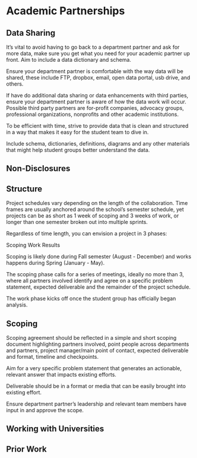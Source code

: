 # Academic Partnerships
## Data Sharing
It’s vital to avoid having to go back to a department partner and ask for more data, make sure you get what you need for your academic partner up front. Aim to include a data dictionary and schema. 

Ensure your department partner is comfortable with the way data will be shared, these include FTP, dropbox, email, open data portal, usb drive, and others. 

If have do additional data sharing or data enhancements with third parties, ensure your department partner is aware of how the data work will occur. Possible third party partners are for-profit companies, advocacy groups, professional organizations, nonprofits and other academic institutions. 

To be efficient with time, strive to provide data that is clean and structured in a way that makes it easy for the student team to dive in. 

Include schema, dictionaries, definitions, diagrams and any other materials that might help student groups better understand the data. 

## Non-Disclosures

## Structure
Project schedules vary depending on the length of the collaboration. Time frames are usually anchored around the school’s semester schedule, yet projects can be as short as 1 week of scoping and 3 weeks of work, or longer than one semester broken out into multiple sprints. 

Regardless of time length, you can envision a project in 3 phases:

Scoping
Work
Results

Scoping is likely done during Fall semester (August - December) and works happens during Spring (January - May). 

The scoping phase calls for a series of meetings, ideally no more than 3, where all partners involved identify and agree on a specific problem statement, expected deliverable and the remainder of the project schedule. 

The work phase kicks off once the student group has officially began analysis. 

## Scoping
Scoping agreement should be reflected in a simple and short scoping document highlighting partners involved, point people across departments and partners, project manager/main point of contact, expected deliverable and format, timeline and checkpoints. 

Aim for a very specific problem statement that generates an actionable, relevant answer that impacts existing efforts. 

Deliverable should be in a format or media that can be easily brought into existing effort. 

Ensure department partner’s leadership and relevant team members have input in and approve the scope.  

## Working with Universities

## Prior Work



